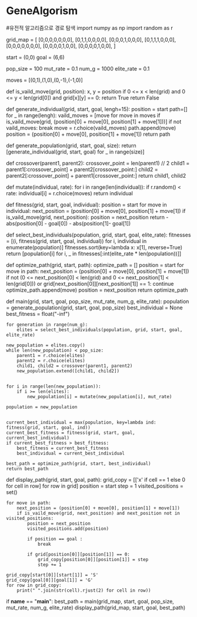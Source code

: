 # GeneAlgorism
#유전적 알고리즘으로 경로 탐색
import numpy as np
import random as r

grid_map = [
    [0,0,0,0,0,0,0],
    [0,1,1,0,0,0,0],
    [0,0,0,1,0,0,0],
    [0,1,1,1,0,0,0],
    [0,0,0,0,0,0,0],
    [0,0,0,0,1,0,0],
    [0,0,0,0,1,0,0],
]

start = (0,0)
goal = (6,6)

pop_size = 100
mut_rate = 0.1
num_g = 1000
elite_rate = 0.1

moves = [(0,1),(1,0),(0,-1),(-1,0)]

def is_vaild_move(grid, position):
    x, y = position
    if 0 <= x < len(grid) and 0 <= y < len(grid[0]) and grid[x][y] == 0:
        return True
    return False

def generate_individual(grid, start, goal, lengh=15):
    position = start
    path=[]
    for _ in range(lengh):
        vaild_moves = [move for move in moves if is_vaild_move(grid, (position[0] + move[0], position[1] + move[1]))]
        if not vaild_moves:
            break
        move = r.choice(vaild_moves)
        path.append(move)
        position = (position[0] + move[0], position[1] + move[1])
    return path

def generate_population(grid, start, goal, size):
    return [generate_individual(grid, start, goal) for _ in range(size)]

def crossover(parent1, parent2):
    crossover_point = len(parent1) // 2
    child1 = parent1[:crossover_point] + parent2[crossover_point:]
    child2 = parent2[:crossover_point] + parent1[crossover_point:]
    return child1, child2

def mutate(individual, rate):
    for i in range(len(individual)):
        if r.random() < rate:
            individual[i] = r.choice(moves)
    return individual

def fitness(grid, start, goal, individual):
    position = start
    for move in individual:
        next_position = (position[0] + move[0], position[1] + move[1])
        if is_vaild_move(grid, next_position):
            position = next_position
    return -abs(position[0] - goal[0]) - abs(position[1]- goal[1])

def select_best_individuals(population, grid, start, goal, elite_rate):
    fitnesses = [(i, fitness(grid, start, goal, individual)) for i, individual in enumerate(population)]
    fitnesses.sort(key=lambda x: x[1], reverse=True)
    return [population[i] for i, _ in fitnesses[:int(elite_rate * len(population))]]

def optimize_path(grid, start, path):
    optimize_path = []
    position = start
    for move in path:
        next_position = (position[0] + move[0], position[1] + move[1])
        if not (0 <= next_position[0] < len(grid) and 0 <= next_position[1] < len(grid[0])) or grid[next_position[0]][next_position[1]] == 1:
            continue
        optimize_path.append(move)
        position = next_position
    return optimize_path

def main(grid, start, goal, pop_size, mut_rate, num_g, elite_rate):
    population = generate_population(grid, start, goal, pop_size)
    best_individual = None
    best_fitness = float("-inf")

    for generation in range(num_g):
        elites = select_best_individuals(population, grid, start, goal, elite_rate)

    new_population = elites.copy()
    while len(new_population) < pop_size:
        parent1 = r.choice(elites)
        parent2 = r.choice(elites)
        child1, child2 = crossover(parent1, parent2)
        new_population.extend([child1, child2])


    for i in range(len(new_population)):
        if i >= len(elites):
            new_population[i] = mutate(new_population[i], mut_rate)

    population = new_population


    current_best_individual = max(population, key=lambda ind: fitness(grid, start, goal, ind))
    current_best_fitness = fitness(grid, start, goal, current_best_individual)
    if current_best_fitness > best_fitness:
        best_fitness = current_best_fitness
        best_individual = current_best_individual

    best_path = optimize_path(grid, start, best_individual)
    return best_path

def display_path(grid, start, goal, path):
    grid_copy = [['x' if cell == 1 else 0 for cell in row] for row in grid]
    position = start
    step = 1
    visited_positions = set()

    for move in path:
        next_position = (position[0] + move[0], position[1] + move[1])
        if is_vaild_move(grid, next_position) and next_position not in visited_positions:
            position = next_position
            visited_positions.add(position)

            if position == goal :
                break

            if grid[position[0]][position[1]] == 0:
                grid_copy[position[0]][position[1]] = step
                step += 1

    grid_copy[start[0]][start[1]] = 'S'
    grid_copy[goal[0]][goal[1]] = 'G'
    for row in grid_copy:
        print(" ".join(str(cell).rjust(2) for cell in row))

if __name__ == "__main__":
    best_path = main(grid_map, start, goal, pop_size, mut_rate, num_g, elite_rate)
    display_path(grid_map, start, goal, best_path)
